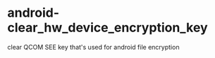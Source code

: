 # android-clear_hw_device_encryption_key
clear QCOM SEE key that's used for android file encryption
